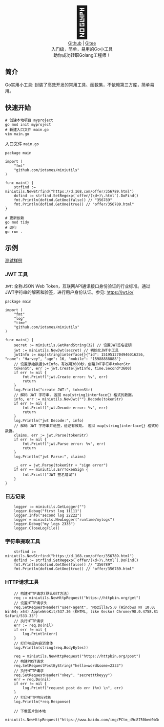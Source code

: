 <div align="center">
   <span style="font-size:100px">🧰</span>
  <br><a href="https://github.com/iotames/miniutils">Github</a> | <a href="https://gitee.com/catmes/miniutils">Gitee</a>
  <br>入门级，简单，易用的Go小工具<br>助你成功转职Golang工程师！
</div>


## 简介

Go实用小工具: 封装了高效开发的常用工具、函数集，不依赖第三方库，简单易用。


## 快速开始

```
# 创建本地项目 myproject
go mod init myproject
# 新建入口文件 main.go
vim main.go
```

入口文件 `main.go`

```
package main

import (
	"fmt"
	"github.com/iotames/miniutils"
)

func main() {
    strfind := miniutils.NewStrfind("https://d.168.com/offer/356789.html")
	dofind := strfind.SetRegexp(`offer/(\d+)\.html`).DoFind()
	fmt.Println(dofind.GetOne(false)) // "356789"
	fmt.Println(dofind.GetOne(true)) // "offer/356789.html"
}
```

```
# 更新依赖
go mod tidy
# 运行
go run .
```

## 示例

[测试样例](/utils_test.go)

### JWT 工具

`JWT`: 全称JSON Web Token，互联网API通讯接口身份验证的行业标准。通过JWT字符串的解密和验签，进行用户身份认证。参见: https://jwt.io/

```
package main

import (
	"fmt"
	"log"
	"time"
	"github.com/iotames/miniutils"
)

func main() {
	secret := miniutils.GetRandString(32) // 设置JWT签名密钥
	jwt := miniutils.NewJwt(secret) // 初始化JWT小工具
	jwtInfo := map[string]interface{}{"id": 1519512704946016256, "name": "Harvey", "age": 16, "mobile": "15988888888"}
	// 设置原始数据jwtInfo，有效期3600秒，创建JWT字符串tokenStr
	tokenStr, err := jwt.Create(jwtInfo, time.Second*3600)
	if err != nil {
		fmt.Printf("jwt.Create error: %v", err)
        return
	}
	log.Println("create JWT:", tokenStr)
	// 解码 JWT 字符串. 返回 map[string]interface{} 格式的数据。
	info, err := miniutils.NewJwt("").Decode(tokenStr)
	if err != nil {
		fmt.Printf("jwt.Decode error: %v", err)
        return
	}
	log.Println("jwt Decode:", info)
	// 解码 JWT 字符串并验签，验证有效期。 返回 map[string]interface{} 格式的数据。
	claims, err := jwt.Parse(tokenStr)
	if err != nil {
		fmt.Printf("jwt.Parse error: %v", err)
        return
	}
	log.Println("jwt Parse:", claims)
    
    _, err = jwt.Parse(tokenStr + "sign error")
	if err == miniutils.ErrTokenSign {
		fmt.Printf("JWT 签名错误")
	}
}
```

### 日志记录

```
	logger := miniutils.GetLogger("")
	logger.Debug("first log 11111")
	logger.Info("second log 22222")
	logger = miniutils.NewLogger("runtime/mylogs")
	logger.Debug("my logs 2333")
	logger.CloseLogFile()
```

### 字符串提取工具

```
    strfind := miniutils.NewStrfind("https://d.168.com/offer/356789.html")
	dofind := strfind.SetRegexp(`offer/(\d+)\.html`).DoFind()
	fmt.Println(dofind.GetOne(false)) // "356789"
	fmt.Println(dofind.GetOne(true)) // "offer/356789.html"
```

### HTTP请求工具

```
	// 构建HTTP请求(默认GET方法)
    req := miniutils.NewHttpRequest("https://httpbin.org/get")
	// 设置HTTP请求头
	req.SetRequestHeader("user-agent", "Mozilla/5.0 (Windows NT 10.0; Win64; x64) AppleWebKit/537.36 (KHTML, like Gecko) Chrome/98.0.4758.81 Safari/533.33")
	// 执行HTTP请求
	err := req.Do(nil)
	if err != nil {
		log.Println(err)
	}
	// 打印响应内容消息体
	log.Println(string(req.BodyBytes))

	req = miniutils.NewHttpRequest("https://httpbin.org/post")
	// 构建POST请求
	req.SetRequestPostByString("hello=word&some=2333")
	// 执行HTTP请求
	req.SetRequestHeader("xkey", "secretttkeyyy")
	err = req.Do(nil)
	if err != nil {
		log.Printf("request post do err (%v) \n", err)
	}
	// 打印HTTP响应对象
	log.Println(*req.Response)

	// 下载图片到本地
	miniutils.NewHttpRequest("https://www.baidu.com/img/PCtm_d9c8750bed0b3c7d089fa7d55720d6cf.png").Download("runtime/baidu.png")
```